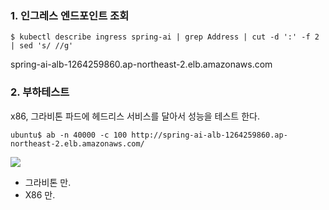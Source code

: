 
### 1. 인그레스 엔드포인트 조회 ###
```
$ kubectl describe ingress spring-ai | grep Address | cut -d ':' -f 2 | sed 's/ //g'
```
spring-ai-alb-1264259860.ap-northeast-2.elb.amazonaws.com


### 2. 부하테스트 ###

x86, 그라비톤 파드에 헤드리스 서비스를 달아서 성능을 테스트 한다.

```
ubuntu$ ab -n 40000 -c 100 http://spring-ai-alb-1264259860.ap-northeast-2.elb.amazonaws.com/
```

![](https://github.com/gnosia93/eks-grv-mig/blob/main/tutorial/images/ab-1.png)

* 그라비톤 만.
* X86 만.



